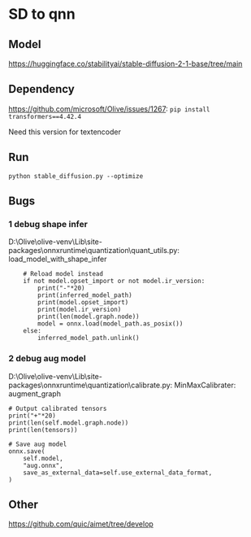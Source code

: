 # SD to qnn
## Model

https://huggingface.co/stabilityai/stable-diffusion-2-1-base/tree/main

## Dependency

https://github.com/microsoft/Olive/issues/1267: `pip install transformers==4.42.4`

Need this version for textencoder

## Run

`python stable_diffusion.py --optimize`

## Bugs

### 1 debug shape infer

D:\Olive\olive-venv\Lib\site-packages\onnxruntime\quantization\quant_utils.py: load_model_with_shape_infer

```
    # Reload model instead
    if not model.opset_import or not model.ir_version:
        print("-"*20)
        print(inferred_model_path)
        print(model.opset_import)
        print(model.ir_version)
        print(len(model.graph.node))
        model = onnx.load(model_path.as_posix())
    else:
        inferred_model_path.unlink()
```

### 2 debug aug model

D:\Olive\olive-venv\Lib\site-packages\onnxruntime\quantization\calibrate.py: MinMaxCalibrater: augment_graph

```
# Output calibrated tensors
print("+"*20)
print(len(self.model.graph.node))
print(len(tensors))

# Save aug model
onnx.save(
    self.model,
    "aug.onnx",
    save_as_external_data=self.use_external_data_format,
)
```


## Other

https://github.com/quic/aimet/tree/develop
